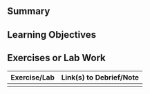 ## Summary

## Learning Objectives

## Exercises or Lab Work

| Exercise/Lab | Link(s) to Debrief/Note |
| ------------ | ----------------------- |
|              |                         |